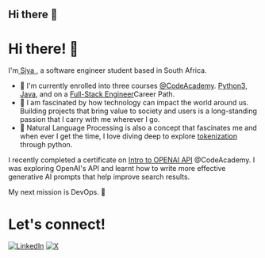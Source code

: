 ## Hi there 👋

# Hi there! 👋

I'm<a href="https://creative-toffee-23be8e.netlify.app/" target="_blank"> Siya </a>, a software engineer student based in South Africa.

- 🌵 I'm currently enrolled into three courses [@CodeAcademy](https://www.codecademy.com/career-center). [Python3](https://www.codecademy.com/enrolled/courses/learn-python-3), [Java](https://www.codecademy.com/enrolled/courses/learn-java), and on a [Full-Stack Engineer](https://www.codecademy.com/career-journey/full-stack-engineer)Career Path.
- 🤖 I am fascinated by how technology can impact the world around us. Building projects that bring value to society and users is a long-standing passion that I carry with me wherever I go.
- 🧭 Natural Language Processing is also a concept that fascinates me and when ever I get the time, I love diving deep to explore [tokenization](https://medium.com/@abdallahashraf90x/tokenization-in-nlp-all-you-need-to-know-45c00cfa2df7) through python.

I recently completed a certificate on [Intro to OPENAI API](https://www.codecademy.com/profiles/Siya_S10/certificates/3b2c5de258e6407cae576d66bfef9e91) @CodeAcademy. I was exploring OpenAI's API and learnt how to write more effective generative AI prompts that help improve search results.

My next mission is DevOps. 🚀

# **Let's connect!**

[![LinkedIn](https://img.shields.io/badge/LinkedIn-blue?style=flat&logo=linkedin)](https://www.linkedin.com/in/siyabonga-nhlapo-06584b248/)
[![X](https://img.shields.io/badge/X-black?style=flat&logo=x)](https://x.com/Siya_10_)

